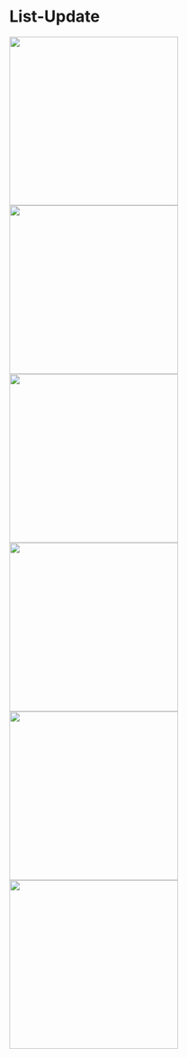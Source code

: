 # List-Update
<img src="https://i.imgur.com/pA3jLld.png" width="300">
<img src="https://i.imgur.com/jIHMhTr.png" width="300">
<img src="https://i.imgur.com/sDX3j4l.png" width="300">
<img src="https://i.imgur.com/CUtwL2m.png" width="300">
<img src="https://i.imgur.com/O21sAZM.png" width="300">
<img src="https://i.imgur.com/ebvJaxe.png" width="300">
